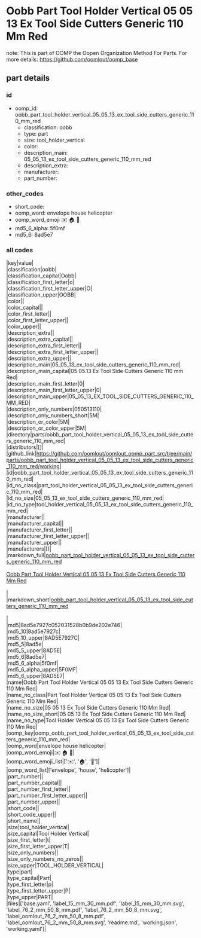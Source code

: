 # Oobb Part Tool Holder Vertical 05 05 13 Ex Tool Side Cutters Generic 110 Mm Red  

note: This is part of OOMP the Oopen Organization Method For Parts. For more details: https://github.com/oomlout/oomp_base

##  part details





### id
* oomp_id: oobb_part_tool_holder_vertical_05_05_13_ex_tool_side_cutters_generic_110_mm_red
  * classification: oobb
  * type: part
  * size: tool_holder_vertical
  * color: 
  * description_main: 05_05_13_ex_tool_side_cutters_generic_110_mm_red
  * description_extra: 
  * manufacturer: 
  * part_number: 

### other_codes
* short_code: 
* oomp_word: envelope house helicopter
* oomp_word_emoji :envelope: :house: :helicopter:
* md5_6_alpha: 5f0mf
* md5_6: 8ad5e7

### all codes 
|key|value|  
|classification|oobb|  
|classification_capital|Oobb|  
|classification_first_letter|o|  
|classification_first_letter_upper|O|  
|classification_upper|OOBB|  
|color||  
|color_capital||  
|color_first_letter||  
|color_first_letter_upper||  
|color_upper||  
|description_extra||  
|description_extra_capital||  
|description_extra_first_letter||  
|description_extra_first_letter_upper||  
|description_extra_upper||  
|description_main|05_05_13_ex_tool_side_cutters_generic_110_mm_red|  
|description_main_capital|05 05.13 Ex Tool Side Cutters Generic 110 mm Red|  
|description_main_first_letter|0|  
|description_main_first_letter_upper|0|  
|description_main_upper|05_05_13_EX_TOOL_SIDE_CUTTERS_GENERIC_110_MM_RED|  
|description_only_numbers|050513110|  
|description_only_numbers_short|5M|  
|description_or_color|5M|  
|description_or_color_upper|5M|  
|directory|parts/oobb_part_tool_holder_vertical_05_05_13_ex_tool_side_cutters_generic_110_mm_red|  
|distributors|[]|  
|github_link|https://github.com/oomlout/oomlout_oomp_part_src/tree/main/parts/oobb_part_tool_holder_vertical_05_05_13_ex_tool_side_cutters_generic_110_mm_red/working|  
|id|oobb_part_tool_holder_vertical_05_05_13_ex_tool_side_cutters_generic_110_mm_red|  
|id_no_class|part_tool_holder_vertical_05_05_13_ex_tool_side_cutters_generic_110_mm_red|  
|id_no_size|05_05_13_ex_tool_side_cutters_generic_110_mm_red|  
|id_no_type|tool_holder_vertical_05_05_13_ex_tool_side_cutters_generic_110_mm_red|  
|manufacturer||  
|manufacturer_capital||  
|manufacturer_first_letter||  
|manufacturer_first_letter_upper||  
|manufacturer_upper||  
|manufacturers|[]|  
|markdown_full|[oobb_part_tool_holder_vertical_05_05_13_ex_tool_side_cutters_generic_110_mm_red](https://github.com/oomlout/oomlout_oomp_part_src/tree/main/parts/oobb_part_tool_holder_vertical_05_05_13_ex_tool_side_cutters_generic_110_mm_red/working)<br>[](https://github.com/oomlout/oomlout_oomp_part_src/tree/main/parts/oobb_part_tool_holder_vertical_05_05_13_ex_tool_side_cutters_generic_110_mm_red/working)<br>[Oobb Part Tool Holder Vertical 05 05 13 Ex Tool Side Cutters Generic 110 Mm Red](https://github.com/oomlout/oomlout_oomp_part_src/tree/main/parts/oobb_part_tool_holder_vertical_05_05_13_ex_tool_side_cutters_generic_110_mm_red/working)<br><br>|  
|markdown_short|[oobb_part_tool_holder_vertical_05_05_13_ex_tool_side_cutters_generic_110_mm_red](https://github.com/oomlout/oomlout_oomp_part_src/tree/main/parts/oobb_part_tool_holder_vertical_05_05_13_ex_tool_side_cutters_generic_110_mm_red/working)<br><br>|  
|md5|8ad5e7927c052031528b0b9de202e746|  
|md5_10|8ad5e7927c|  
|md5_10_upper|8AD5E7927C|  
|md5_5|8ad5e|  
|md5_5_upper|8AD5E|  
|md5_6|8ad5e7|  
|md5_6_alpha|5f0mf|  
|md5_6_alpha_upper|5F0MF|  
|md5_6_upper|8AD5E7|  
|name|Oobb Part Tool Holder Vertical 05 05 13 Ex Tool Side Cutters Generic 110 Mm Red|  
|name_no_class|Part Tool Holder Vertical 05 05 13 Ex Tool Side Cutters Generic 110 Mm Red|  
|name_no_size|05 05 13 Ex Tool Side Cutters Generic 110 Mm Red|  
|name_no_size_short|05 05 13 Ex Tool Side Cutters Generic 110 Mm Red|  
|name_no_type|Tool Holder Vertical 05 05 13 Ex Tool Side Cutters Generic 110 Mm Red|  
|oomp_key|oomp_oobb_part_tool_holder_vertical_05_05_13_ex_tool_side_cutters_generic_110_mm_red|  
|oomp_word|envelope house helicopter|  
|oomp_word_emoji|:envelope: :house: :helicopter:|  
|oomp_word_emoji_list|[':envelope:', ':house:', ':helicopter:']|  
|oomp_word_list|['envelope', 'house', 'helicopter']|  
|part_number||  
|part_number_capital||  
|part_number_first_letter||  
|part_number_first_letter_upper||  
|part_number_upper||  
|short_code||  
|short_code_upper||  
|short_name||  
|size|tool_holder_vertical|  
|size_capital|Tool Holder Vertical|  
|size_first_letter|t|  
|size_first_letter_upper|T|  
|size_only_numbers||  
|size_only_numbers_no_zeros||  
|size_upper|TOOL_HOLDER_VERTICAL|  
|type|part|  
|type_capital|Part|  
|type_first_letter|p|  
|type_first_letter_upper|P|  
|type_upper|PART|  
|files|['base.yaml', 'label_15_mm_30_mm.pdf', 'label_15_mm_30_mm.svg', 'label_76_2_mm_50_8_mm.pdf', 'label_76_2_mm_50_8_mm.svg', 'label_oomlout_76_2_mm_50_8_mm.pdf', 'label_oomlout_76_2_mm_50_8_mm.svg', 'readme.md', 'working.json', 'working.yaml']|  
